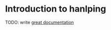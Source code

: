 # Introduction to hanlping

TODO: write [great documentation](http://jacobian.org/writing/what-to-write/)
